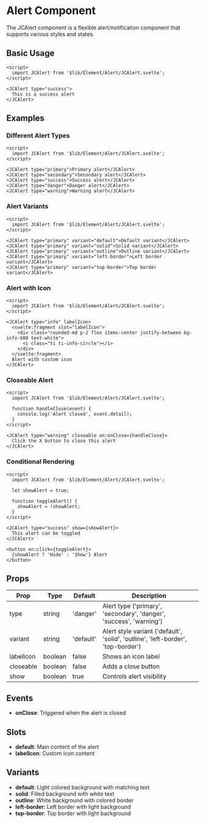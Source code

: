 # Alert Component

The JCAlert component is a flexible alert/notification component that supports various styles and states.

## Basic Usage

```svelte
<script>
  import JCAlert from '$lib/Element/Alert/JCAlert.svelte';
</script>

<JCAlert type="success">
  This is a success alert
</JCAlert>
```

## Examples

### Different Alert Types

```svelte
<script>
  import JCAlert from '$lib/Element/Alert/JCAlert.svelte';
</script>

<JCAlert type="primary">Primary alert</JCAlert>
<JCAlert type="secondary">Secondary alert</JCAlert>
<JCAlert type="success">Success alert</JCAlert>
<JCAlert type="danger">Danger alert</JCAlert>
<JCAlert type="warning">Warning alert</JCAlert>
```

### Alert Variants

```svelte
<script>
  import JCAlert from '$lib/Element/Alert/JCAlert.svelte';
</script>

<JCAlert type="primary" variant="default">Default variant</JCAlert>
<JCAlert type="primary" variant="solid">Solid variant</JCAlert>
<JCAlert type="primary" variant="outline">Outline variant</JCAlert>
<JCAlert type="primary" variant="left-border">Left border variant</JCAlert>
<JCAlert type="primary" variant="top-border">Top border variant</JCAlert>
```

### Alert with Icon

```svelte
<script>
  import JCAlert from '$lib/Element/Alert/JCAlert.svelte';
</script>

<JCAlert type="info" labelIcon>
  <svelte:fragment slot="labelIcon">
    <div class="rounded-md p-2 flex items-center justify-between bg-info-600 text-white">
      <i class="ti ti-info-circle"></i>
    </div>
  </svelte:fragment>
  Alert with custom icon
</JCAlert>
```

### Closeable Alert

```svelte
<script>
  import JCAlert from '$lib/Element/Alert/JCAlert.svelte';
  
  function handleClose(event) {
    console.log('Alert closed', event.detail);
  }
</script>

<JCAlert type="warning" closeable on:onClose={handleClose}>
  Click the X button to close this alert
</JCAlert>
```

### Conditional Rendering

```svelte
<script>
  import JCAlert from '$lib/Element/Alert/JCAlert.svelte';
  
  let showAlert = true;
  
  function toggleAlert() {
    showAlert = !showAlert;
  }
</script>

<JCAlert type="success" show={showAlert}>
  This alert can be toggled
</JCAlert>

<button on:click={toggleAlert}>
  {showAlert ? 'Hide' : 'Show'} Alert
</button>
```

## Props

| Prop | Type | Default | Description |
|------|------|---------|-------------|
| type | string | 'danger' | Alert type ('primary', 'secondary', 'danger', 'success', 'warning') |
| variant | string | 'default' | Alert style variant ('default', 'solid', 'outline', 'left-border', 'top-border') |
| labelIcon | boolean | false | Shows an icon label |
| closeable | boolean | false | Adds a close button |
| show | boolean | true | Controls alert visibility |

## Events

- **onClose**: Triggered when the alert is closed

## Slots

- **default**: Main content of the alert
- **labelIcon**: Custom icon content 

## Variants

- **default**: Light colored background with matching text
- **solid**: Filled background with white text
- **outline**: White background with colored border
- **left-border**: Left border with light background
- **top-border**: Top border with light background 